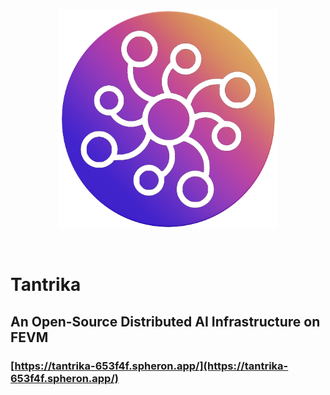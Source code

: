 <br/>
<p align='center'>
    <img src="./src/assets/logo_trans.png" width=350/>
</p>

<br/>

# Tantrika
## An Open-Source Distributed AI Infrastructure on FEVM

### [https://tantrika-653f4f.spheron.app/](https://tantrika-653f4f.spheron.app/)